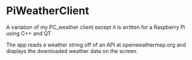 # PiWeatherClient
A variation of my PC_weather client except it is written for a Raspberry Pi using C++ and QT

The app reads a weather string off of an API at openweathermap.org and displays the 
downloaded weather data on the screen.
